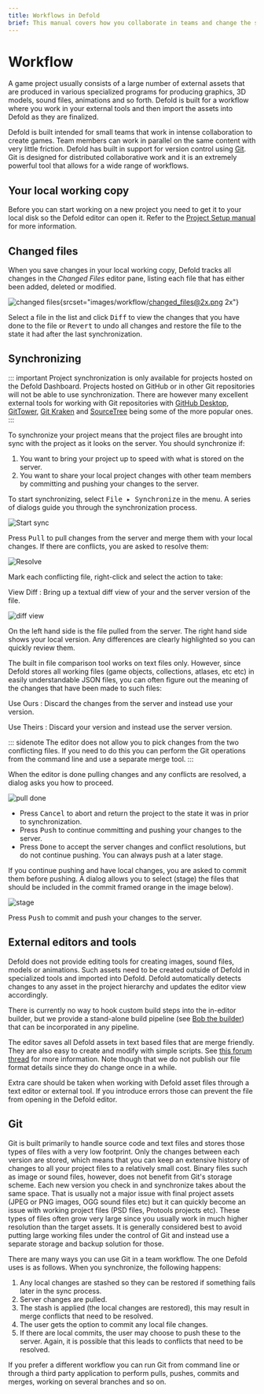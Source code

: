 ```yaml
---
title: Workflows in Defold
brief: This manual covers how you collaborate in teams and change the structure of your project easily with the help of powerful refactoring. The manual also covers topics like external editors and the underlying Git tools.
---
```


# Workflow

A game project usually consists of a large number of external assets that are produced in various specialized programs for producing graphics, 3D models, sound files, animations and so forth. Defold is built for a workflow where you work in your external tools and then import the assets into Defold as they are finalized.

Defold is built intended for small teams that work in intense collaboration to create games. Team members can work in parallel on the same content with very little friction. Defold has built in support for version control using [Git](https://git-scm.com). Git is designed for distributed collaborative work and it is an extremely powerful tool that allows for a wide range of workflows.

## Your local working copy

Before you can start working on a new project you need to get it to your local disk so the Defold editor can open it. Refer to the [Project Setup manual](/manuals/project_setup/) for more information.

## Changed files

When you save changes in your local working copy, Defold tracks all changes in the *Changed Files* editor pane, listing each file that has either been added, deleted or modified.

![changed files](images/workflow/changed_files.png){srcset="images/workflow/changed_files@2x.png 2x"}


Select a file in the list and click <kbd>Diff</kbd> to view the changes that you have done to the file or <kbd>Revert</kbd> to undo all changes and restore the file to the state it had after the last synchronization.

## Synchronizing

::: important
Project synchronization is only available for projects hosted on the Defold Dashboard. Projects hosted on GitHub or in other Git repositories will not be able to use synchronization. There are however many excellent external tools for working with Git repositories with [GitHub Desktop](https://desktop.github.com/), [GitTower](https://www.git-tower.com), [Git Kraken](https://www.gitkraken.com/git-client) and [SourceTree](https://www.sourcetreeapp.com/) being some of the more popular ones.
:::

To synchronize your project means that the project files are brought into sync with the project as it looks on the server. You should synchronize if:

1. You want to bring your project up to speed with what is stored on the server.
2. You want to share your local project changes with other team members by committing and pushing your changes to the server.

To start synchronizing, select <kbd>File ▸ Synchronize</kbd> in the menu. A series of dialogs guide you through the synchronization process.

![Start sync](images/workflow/sync.png)

Press <kbd>Pull</kbd> to pull changes from the server and merge them with your local changes. If there are conflicts, you are asked to resolve them:

![Resolve](images/workflow/resolve.png)

Mark each conflicting file, right-click and select the action to take:

View Diff
: Bring up a textual diff view of your and the server version of the file.

  ![diff view](images/workflow/diff.png)

  On the left hand side is the file pulled from the server. The right hand side shows your local version. Any differences are clearly highlighted so you can quickly review them.

  The built in file comparison tool works on text files only. However, since Defold stores all working files (game objects, collections, atlases, etc etc) in easily understandable JSON files, you can often figure out the meaning of the changes that have been made to such files:

Use Ours
: Discard the changes from the server and instead use your version.

Use Theirs
: Discard your version and instead use the server version.

::: sidenote
The editor does not allow you to pick changes from the two conflicting files. If you need to do this you can perform the Git operations from the command line and use a separate merge tool.
:::

When the editor is done pulling changes and any conflicts are resolved, a dialog asks you how to proceed.

![pull done](images/workflow/push.png)

* Press <kbd>Cancel</kbd> to abort and return the project to the state it was in prior to synchronization.
* Press <kbd>Push</kbd> to continue committing and pushing your changes to the server.
* Press <kbd>Done</kbd> to accept the server changes and conflict resolutions, but do not continue pushing. You can always push at a later stage.

If you continue pushing and have local changes, you are asked to commit them before pushing. A dialog allows you to select (stage) the files that should be included in the commit framed orange in the image below).

![stage](images/workflow/stage.png)

Press <kbd>Push</kbd> to commit and push your changes to the server.

## External editors and tools

Defold does not provide editing tools for creating images, sound files, models or animations. Such assets need to be created outside of Defold in specialized tools and imported into Defold. Defold automatically detects changes to any asset in the project hierarchy and updates the editor view accordingly.

There is currently no way to hook custom build steps into the in-editor builder, but we provide a stand-alone build pipeline (see [Bob the builder](/manuals/bob)) that can be incorporated in any pipeline.

The editor saves all Defold assets in text based files that are merge friendly. They are also easy to create and modify with simple scripts. See [this forum thread](https://forum.defold.com/t/deftree-a-python-module-for-editing-defold-files/15210) for more information. Note though that we do not publish our file format details since they do change once in a while.

Extra care should be taken when working with Defold asset files through a text editor or external tool. If you introduce errors those can prevent the file from opening in the Defold editor.

## Git

Git is built primarily to handle source code and text files and stores those types of files with a very low footprint. Only the changes between each version are stored, which means that you can keep an extensive history of changes to all your project files to a relatively small cost. Binary files such as image or sound files, however, does not benefit from Git's storage scheme. Each new version you check in and synchronize takes about the same space. That is usually not a major issue with final project assets (JPEG or PNG images, OGG sound files etc) but it can quickly become an issue with working project files (PSD files, Protools projects etc). These types of files often grow very large since you usually work in much higher resolution than the target assets. It is generally considered best to avoid putting large working files under the control of Git and instead use a separate storage and backup solution for those.

There are many ways you can use Git in a team workflow. The one Defold uses is as follows. When you synchronize, the following happens:

1. Any local changes are stashed so they can be restored if something fails later in the sync process.
2. Server changes are pulled.
3. The stash is applied (the local changes are restored), this may result in merge conflicts that need to be resolved.
4. The user gets the option to commit any local file changes.
5. If there are local commits, the user may choose to push these to the server. Again, it is possible that this leads to conflicts that need to be resolved.

If you prefer a different workflow you can run Git from command line or through a third party application to perform pulls, pushes, commits and merges, working on several branches and so on.
